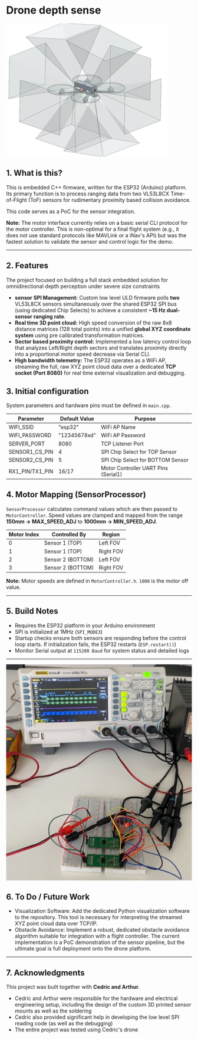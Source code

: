 # Drone depth sense
![screenshot](screenshot_drone.png)
## 1. What is this?

This is embedded C++ firmware, written for the ESP32 (Arduino) platform. Its primary function is to process ranging data from two VL53L8CX Time-of-Flight (ToF) sensors for rudimentary proximity based collision avoidance.

This code serves as a PoC for the sensor integration.  

**Note:** The motor interface currently relies on a basic serial CLI protocol for the motor controller. This is non-optimal for a final flight system (e.g., it does not use standard protocols like MAVLink or a iNav's API) but was the fastest solution to validate the sensor and control logic for the demo.

---

## 2. Features

The project focused on building a full stack embedded solution for omnidirectional depth perception under severe size constraints

* **sensor SPI Management:** Custom low level ULD firmware polls **two** VL53L8CX sensors simultaneously over the shared ESP32 SPI bus (using dedicated Chip Selects) to achieve a consistent **~15 Hz dual-sensor ranging rate**.
* **Real time 3D point cloud:** High speed conversion of the raw 8x8 distance matrices (128 total points) into a unified **global XYZ coordinate system** using pre calibrated transformation matrices.
* **Sector based proximity control:** Implemented a low latency control loop that analyzes Left/Right depth sectors and translates proximity directly into a proportional motor speed decrease via Serial CLI.
* **High bandwidth telemetry:** The ESP32 operates as a WiFi AP, streaming the full, raw XYZ point cloud data over a dedicated **TCP socket (Port 8080)** for real time external visualization and debugging.

## 3. Initial configuration

System parameters and hardware pins must be defined in `main.cpp`.

| Parameter       | Default Value      | Purpose                              |
|-----------------|-----------------|--------------------------------------|
| WIFI_SSID       | "esp32"          | WiFi AP Name                          |
| WIFI_PASSWORD   | "12345678xd"     | WiFi AP Password                      |
| SERVER_PORT     | 8080             | TCP Listener Port                     |
| SENSOR1_CS_PIN  | 4                | SPI Chip Select for TOP Sensor        |
| SENSOR2_CS_PIN  | 5                | SPI Chip Select for BOTTOM Sensor     |
| RX1_PIN/TX1_PIN | 16/17            | Motor Controller UART Pins (Serial1) |

## 4. Motor Mapping (SensorProcessor)

`SensorProcessor` calculates command values which are then passed to `MotorController`. Speed values are clamped and mapped from the range **150mm → MAX_SPEED_ADJ** to **1000mm → MIN_SPEED_ADJ**.

| Motor Index | Controlled By     | Region      |
|-------------|-----------------|------------|
| 0           | Sensor 1 (TOP)   | Left FOV   |
| 1           | Sensor 1 (TOP)   | Right FOV  |
| 2           | Sensor 2 (BOTTOM)| Left FOV   |
| 3           | Sensor 2 (BOTTOM)| Right FOV  |

**Note:** Motor speeds are defined in `MotorController.h`. `1000` is the motor off value.

---

## 5. Build Notes

- Requires the ESP32 platform in your Arduino environment  
- SPI is initialized at 1MHz (`SPI_MODE3`)  
- Startup checks ensure both sensors are responding before the control loop starts. If initialization fails, the ESP32 restarts (`ESP.restart()`)  
- Monitor Serial output at `115200 Baud` for system status and detailed logs  

---

![screenshot](screenshot_drone_2.png)


## 6. To Do / Future Work
- Visualization Software: Add the dedicated Python visualization software to the repository. This tool is necessary for interpreting the streamed XYZ point cloud data over TCP/IP.
- Obstacle Avoidance: Implement a robust, dedicated obstacle avoidance algorithm suitable for integration with a flight controller. The current implementation is a PoC demonstration of the sensor pipeline, but the ultimate goal is full deployment onto the drone platform.

---

## 7. Acknowledgments

This project was built together with **Cedric and Arthur**.

- Cedric and Arthur were responsible for the hardware and electrical engineering setup, including the design of the custom 3D printed sensor mounts as well as the soldering
- Cedric also provided significant help in developing the low level SPI reading code (as well as the debugging)  
- The entire project was tested using Cedric's drone

